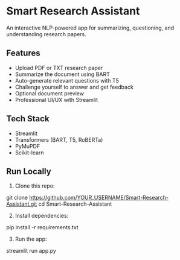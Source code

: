 # Smart Research Assistant

An interactive NLP-powered app for summarizing, questioning, and understanding research papers.

## Features
- Upload PDF or TXT research paper
- Summarize the document using BART
- Auto-generate relevant questions with T5
- Challenge yourself to answer and get feedback
- Optional document preview
- Professional UI/UX with Streamlit

## Tech Stack
- Streamlit
- Transformers (BART, T5, RoBERTa)
- PyMuPDF
- Scikit-learn

## Run Locally

1. Clone this repo:

git clone https://github.com/YOUR_USERNAME/Smart-Research-Assistant.git
cd Smart-Research-Assistant

2. Install dependencies:

pip install -r requirements.txt

3. Run the app:

streamlit run app.py